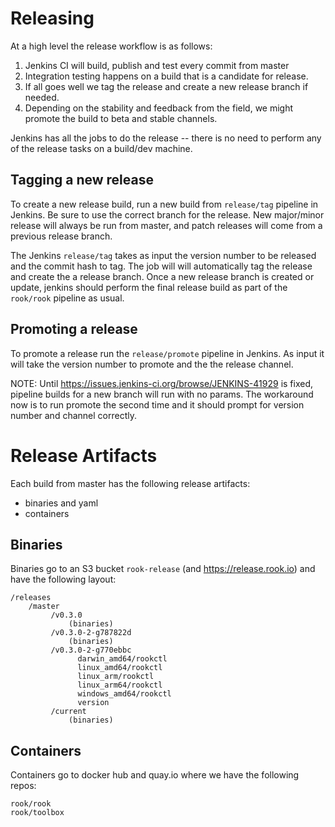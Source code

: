 # Releasing

At a high level the release workflow is as follows:

1. Jenkins CI will build, publish and test every commit from master
2. Integration testing happens on a build that is a candidate for release.
3. If all goes well we tag the release and create a new release branch if needed.
4. Depending on the stability and feedback from the field, we might promote the build to beta and stable channels.

Jenkins has all the jobs to do the release -- there is no need to perform any of the release tasks on a build/dev machine.

## Tagging a new release

To create a new release build, run a new build from `release/tag` pipeline in Jenkins. Be sure to use the correct branch for the
release. New major/minor release will always be run from master, and patch releases will come from a previous release branch.

The Jenkins `release/tag` takes as input the version number to be released and the commit hash to tag. The job will will automatically tag the release and create the a release branch. Once a new release branch is created or update, jenkins should perform the final release build as part of the `rook/rook` pipeline as usual.

## Promoting a release

To promote a release run the `release/promote` pipeline in Jenkins. As input it will take the version number to promote and the the release channel.

NOTE: Until https://issues.jenkins-ci.org/browse/JENKINS-41929 is fixed, pipeline builds for a new branch will run with no params. The workaround now is to run promote the second time and it should prompt for version number and channel correctly.

# Release Artifacts

Each build from master has the following release artifacts:
- binaries and yaml
- containers

## Binaries

Binaries go to an S3 bucket `rook-release` (and https://release.rook.io) and have the following layout:

```
/releases
    /master
         /v0.3.0
             (binaries)
         /v0.3.0-2-g787822d
             (binaries)
         /v0.3.0-2-g770ebbc
               darwin_amd64/rookctl
               linux_amd64/rookctl
               linux_arm/rookctl
               linux_arm64/rookctl
               windows_amd64/rookctl
               version
         /current
             (binaries)
```

## Containers

Containers go to docker hub and quay.io where we have the following repos:

```
rook/rook
rook/toolbox
```
